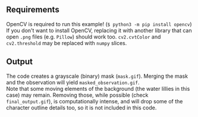 ## Requirements

OpenCV is required to run this example! (`$ python3 -m pip install opencv`)  
If you don't want to install OpenCV, replacing it with another library that can open `.png` files (e.g. `Pillow`) should work too. `cv2.cvtColor` and `cv2.threshold` may be replaced with `numpy` slices.

## Output

The code creates a grayscale (binary) mask (`mask.gif`). Merging the mask and the observation will yield `masked_observation.gif`.  
Note that some moving elements of the background (the water lillies in this case) may remain. Removing those, while possible (check `final_output.gif`), is computationally intense, and will drop some of the character outline details too, so it is not included in this code.

